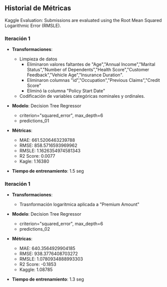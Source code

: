 ## Historial de Métricas

Kaggle Evaluation: Submissions are evaluated using the Root Mean Squared Logarithmic Error (RMSLE).

### Iteración 1
- **Transformaciones**:
  - Limpieza de datos
    - Eliminaron valores faltantes de "Age","Annual Income","Marital Status","Number of Dependents","Health Score","Customer Feedback","Vehicle Age","Insurance Duration".
    - Eliminaron columnas "id","Occupation","Previous Claims","Credit Score"
    - Eliminó la columna "Policy Start Date"
  - Codificación de variables categóricas nominales y ordinales.

- **Modelo**: Decision Tree Regressor
  - criterion="squared_error", max_depth=6
  - predictions_01
- **Métricas**:
  - MAE: 661.5206463239788
  - RMSE: 858.5716593969962
  - RMSLE: 1.1626354974581343
  - R2 Score: 0.0077
  - Kagle: 1.16380
- **Tiempo de entrenamiento**: 1.5 seg

### Iteración 1
- **Transformaciones**:
  - Trasnformación logaritmica aplicada a "Premium Amount"

- **Modelo**: Decision Tree Regressor
  - criterion="squared_error", max_depth=6
  - predictions_02
- **Métricas**:
  - MAE: 640.3564929904185
  - RMSE: 938.3776408703272
  - RMSLE: 1.0780934888993303
  - R2 Score: -0.1853
  - Kaggle: 1.08785
- **Tiempo de entrenamiento**: 1.3 seg
